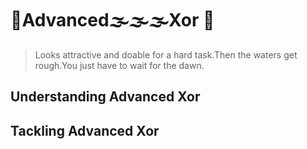 # :rainbow:Advanced:fog::fog::fog:Xor  :sunrise:
> Looks attractive and doable for a hard task.Then the waters get rough.You just have to wait for the dawn.
## Understanding Advanced Xor

## Tackling Advanced Xor
